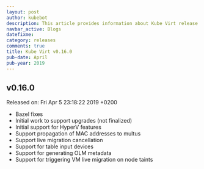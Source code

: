 ```yaml
---
layout: post
author: kubebot
description: This article provides information about Kube Virt release v0.16.0 changes
navbar_active: Blogs
datefixme:
category: releases
comments: true
title: Kube Virt v0.16.0
pub-date: April
pub-year: 2019
---
```



## v0.16.0

Released on: Fri Apr 5 23:18:22 2019 +0200

- Bazel fixes
- Initial work to support upgrades (not finalized)
- Initial support for HyperV features
- Support propagation of MAC addresses to multus
- Support live migration cancellation
- Support for table input devices
- Support for generating OLM metadata
- Support for triggering VM live migration on node taints
